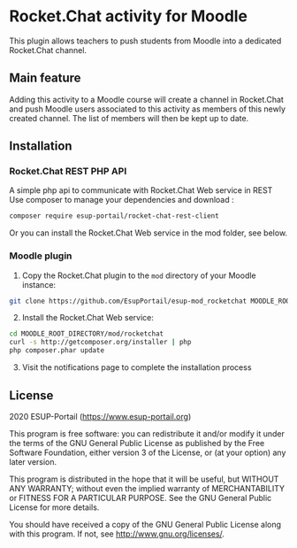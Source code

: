 # Rocket.Chat activity for Moodle #

This plugin allows teachers to push students from Moodle into a dedicated Rocket.Chat channel.

## Main feature
Adding this activity to a Moodle course will create a channel in Rocket.Chat and push Moodle users associated to this activity as members of this newly created channel. The list of members will then be kept up to date.

## Installation
### Rocket.Chat REST PHP API
A simple php api to communicate with Rocket.Chat Web service in REST
Use composer to manage your dependencies and download :

```bash
composer require esup-portail/rocket-chat-rest-client
```
Or you can install the Rocket.Chat Web service in the mod folder, see below.

### Moodle plugin
1. Copy the Rocket.Chat plugin to the `mod` directory of your Moodle instance:

```bash
git clone https://github.com/EsupPortail/esup-mod_rocketchat MOODLE_ROOT_DIRECTORY/mod/rocketchat
```

2. Install the Rocket.Chat Web service:
```bash
cd MOODLE_ROOT_DIRECTORY/mod/rocketchat
curl -s http://getcomposer.org/installer | php
php composer.phar update
```
3. Visit the notifications page to complete the installation process

## License ##

2020 ESUP-Portail (https://www.esup-portail.org)

This program is free software: you can redistribute it and/or modify it under
the terms of the GNU General Public License as published by the Free Software
Foundation, either version 3 of the License, or (at your option) any later
version.

This program is distributed in the hope that it will be useful, but WITHOUT ANY
WARRANTY; without even the implied warranty of MERCHANTABILITY or FITNESS FOR A
PARTICULAR PURPOSE.  See the GNU General Public License for more details.

You should have received a copy of the GNU General Public License along with
this program.  If not, see <http://www.gnu.org/licenses/>.
